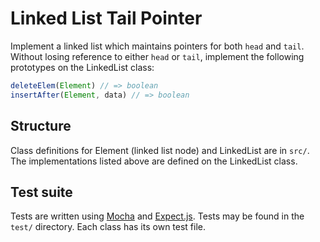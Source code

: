 # Linked List Tail Pointer

Implement a linked list which maintains pointers for both `head` and `tail`.
Without losing reference to either `head` or `tail`, implement the following
prototypes on the LinkedList class:

```js
deleteElem(Element) // => boolean
insertAfter(Element, data) // => boolean
```

## Structure

Class definitions for Element (linked list node) and LinkedList are in `src/`.
The implementations listed above are defined on the LinkedList class.

## Test suite

Tests are written using [Mocha][mocha] and [Expect.js][expect]. Tests may be
found in the `test/` directory. Each class has its own test file.

[mocha]: https://mochajs.org/
[expect]: https://github.com/Automattic/expect.js
